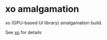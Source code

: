 xo amalgamation
===============

xo (GPU-based UI library) amalgamation build.

See [xo](https://github.com/benharper123/xo) for details
